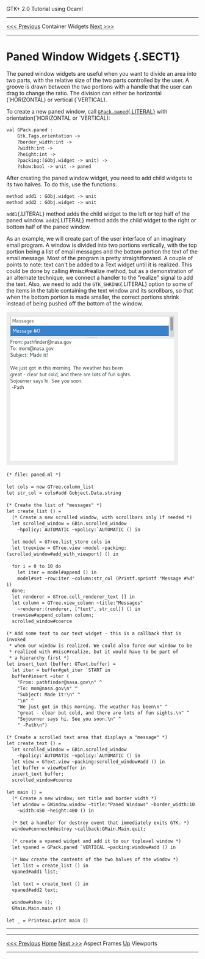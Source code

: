   GTK+ 2.0 Tutorial using Ocaml
  ------------------------------- ------------------- ---------------------------
  [\<\<\< Previous](x1538.html)   Container Widgets   [Next \>\>\>](x1577.html)

* * * * *

Paned Window Widgets {.SECT1}
====================

The paned window widgets are useful when you want to divide an area into
two parts, with the relative size of the two parts controlled by the
user. A groove is drawn between the two portions with a handle that the
user can drag to change the ratio. The division can either be horizontal
(\`HORIZONTAL) or vertical (\`VERTICAL).

To create a new paned window, call
[`GPack.paned`{.LITERAL}](http://lablgtk.forge.ocamlcore.org/refdoc/GPack.html#VALpaned)
with orientation(\`HORIZONTAL or \`VERTICAL):

~~~~ {.PROGRAMLISTING}
val GPack.paned :
    Gtk.Tags.orientation ->
    ?border_width:int ->
    ?width:int ->
    ?height:int ->
    ?packing:(GObj.widget -> unit) ->
    ?show:bool -> unit -> paned
~~~~

After creating the paned window widget, you need to add child widgets to
its two halves. To do this, use the functions:

~~~~ {.PROGRAMLISTING}
method add1 : GObj.widget -> unit
method add2 : GObj.widget -> unit
~~~~

`add1`{.LITERAL} method adds the child widget to the left or top half of
the paned window. `add2`{.LITERAL} method adds the child widget to the
right or bottom half of the paned window.

As an example, we will create part of the user interface of an imaginary
email program. A window is divided into two portions vertically, with
the top portion being a list of email messages and the bottom portion
the text of the email message. Most of the program is pretty
straightforward. A couple of points to note: text can't be added to a
Text widget until it is realized. This could be done by calling
\#misc\#realize method, but as a demonstration of an alternate
technique, we connect a handler to the "realize" signal to add the text.
Also, we need to add the `GTK_SHRINK`{.LITERAL} option to some of the
items in the table containing the text window and its scrollbars, so
that when the bottom portion is made smaller, the correct portions
shrink instead of being pushed off the bottom of the window.

![](images/paned.png)

~~~~ {.PROGRAMLISTING}
(* file: paned.ml *)

let cols = new GTree.column_list
let str_col = cols#add Gobject.Data.string

(* Create the list of "messages" *)
let create_list () =
  (* Create a new scrolled window, with scrollbars only if needed *)
  let scrolled_window = GBin.scrolled_window
    ~hpolicy:`AUTOMATIC ~vpolicy:`AUTOMATIC () in

  let model = GTree.list_store cols in
  let treeview = GTree.view ~model ~packing:(scrolled_window#add_with_viewport) () in

  for i = 0 to 10 do
    let iter = model#append () in
    model#set ~row:iter ~column:str_col (Printf.sprintf "Message #%d" i)
  done;
  let renderer = GTree.cell_renderer_text [] in
  let column = GTree.view_column ~title:"Messages"
    ~renderer:(renderer, ["text", str_col]) () in
  treeview#append_column column;
  scrolled_window#coerce

(* Add some text to our text widget - this is a callback that is invoked
 * when our window is realized. We could also force our window to be
 * realized with #misc#realize, but it would have to be part of
 * a hierarchy first *)
let insert_text (buffer: GText.buffer) =
  let iter = buffer#get_iter `START in
  buffer#insert ~iter (
    "From: pathfinder@nasa.gov\n" ^
    "To: mom@nasa.gov\n" ^
    "Subject: Made it!\n" ^
    "\n" ^
    "We just got in this morning. The weather has been\n" ^
    "great - clear but cold, and there are lots of fun sights.\n" ^
    "Sojourner says hi. See you soon.\n" ^
    " -Path\n")

(* Create a scrolled text area that displays a "message" *)
let create_text () =
  let scrolled_window = GBin.scrolled_window
    ~hpolicy:`AUTOMATIC ~vpolicy:`AUTOMATIC () in
  let view = GText.view ~packing:scrolled_window#add () in
  let buffer = view#buffer in
  insert_text buffer;
  scrolled_window#coerce

let main () =
  (* Create a new window; set title and border width *)
  let window = GWindow.window ~title:"Paned Windows" ~border_width:10
    ~width:450 ~height:400 () in

  (* Set a handler for destroy event that immediately exits GTK. *)
  window#connect#destroy ~callback:GMain.Main.quit;

  (* create a vpaned widget and add it to our toplevel window *)
  let vpaned = GPack.paned `VERTICAL ~packing:window#add () in

  (* Now create the contents of the two halves of the window *)
  let list = create_list () in
  vpaned#add1 list;

  let text = create_text () in
  vpaned#add2 text;

  window#show ();
  GMain.Main.main ()

let _ = Printexc.print main ()
~~~~

* * * * *

  ------------------------------- -------------------- ---------------------------
  [\<\<\< Previous](x1538.html)   [Home](book1.html)   [Next \>\>\>](x1577.html)
  Aspect Frames                   [Up](c1436.html)     Viewports
  ------------------------------- -------------------- ---------------------------


